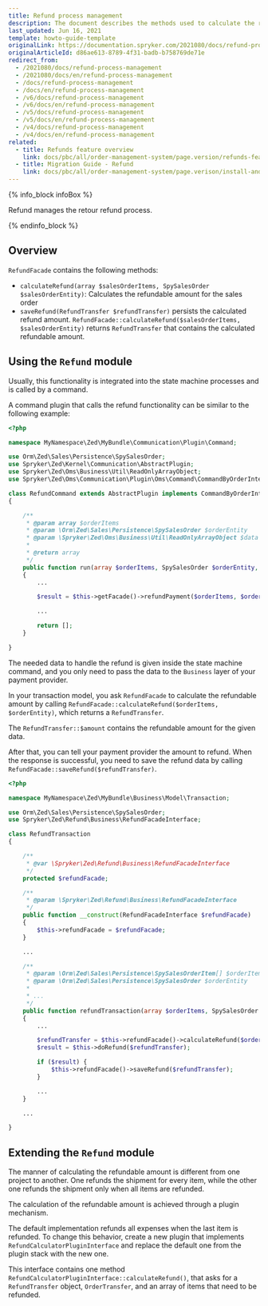 ```yaml
---
title: Refund process management
description: The document describes the methods used to calculate the refund, as well as ways of using and extending the Refund module.
last_updated: Jun 16, 2021
template: howto-guide-template
originalLink: https://documentation.spryker.com/2021080/docs/refund-process-management
originalArticleId: d86ae613-8789-4f31-badb-b758769de71e
redirect_from:
  - /2021080/docs/refund-process-management
  - /2021080/docs/en/refund-process-management
  - /docs/refund-process-management
  - /docs/en/refund-process-management
  - /v6/docs/refund-process-management
  - /v6/docs/en/refund-process-management
  - /v5/docs/refund-process-management
  - /v5/docs/en/refund-process-management
  - /v4/docs/refund-process-management
  - /v4/docs/en/refund-process-management
related:
  - title: Refunds feature overview
    link: docs/pbc/all/order-management-system/page.version/refunds-feature-overview.html
  - title: Migration Guide - Refund
    link: docs/pbc/all/order-management-system/page.verison/install-and-upgrade/upgrade-modules/upgrade-the-refund-module.html
---
```


{% info_block infoBox %}

Refund manages the retour refund process.

{% endinfo_block %}

## Overview

`RefundFacade` contains the following methods:

* `calculateRefund(array $salesOrderItems, SpySalesOrder $salesOrderEntity)`: Calculates the refundable amount for the sales order
* `saveRefund(RefundTransfer $refundTransfer)` persists the calculated refund amount. `RefundFacade::calculateRefund($salesOrderItems, $salesOrderEntity)` returns `RefundTransfer` that contains the calculated refundable amount.

## Using the `Refund` module

Usually, this functionality is integrated into the state machine processes and is called by a command.

A command plugin that calls the refund functionality can be similar to the following example:

```php
<?php

namespace MyNamespace\Zed\MyBundle\Communication\Plugin\Command;

use Orm\Zed\Sales\Persistence\SpySalesOrder;
use Spryker\Zed\Kernel\Communication\AbstractPlugin;
use Spryker\Zed\Oms\Business\Util\ReadOnlyArrayObject;
use Spryker\Zed\Oms\Communication\Plugin\Oms\Command\CommandByOrderInterface;

class RefundCommand extends AbstractPlugin implements CommandByOrderInterface
{

    /**
     * @param array $orderItems
     * @param \Orm\Zed\Sales\Persistence\SpySalesOrder $orderEntity
     * @param \Spryker\Zed\Oms\Business\Util\ReadOnlyArrayObject $data
     *
     * @return array
     */
    public function run(array $orderItems, SpySalesOrder $orderEntity, ReadOnlyArrayObject $data)
    {
        ...

        $result = $this->getFacade()->refundPayment($orderItems, $orderEntity);

        ...

        return [];
    }

}
```

The needed data to handle the refund is given inside the state machine command, and you only need to pass the data to the `Business` layer of your payment provider.

In your transaction model, you ask `RefundFacade` to calculate the refundable amount by calling `RefundFacade::calculateRefund($orderItems, $orderEntity)`, which returns a `RefundTransfer`.

The `RefundTransfer::$amount` contains the refundable amount for the given data.

After that, you can tell your payment provider the amount to refund. When the response is successful, you need to save the refund data by calling `RefundFacade::saveRefund($refundTransfer)`.

```php
<?php

namespace MyNamespace\Zed\MyBundle\Business\Model\Transaction;

use Orm\Zed\Sales\Persistence\SpySalesOrder;
use Spryker\Zed\Refund\Business\RefundFacadeInterface;

class RefundTransaction
{

    /**
     * @var \Spryker\Zed\Refund\Business\RefundFacadeInterface
     */
    protected $refundFacade;

    /**
     * @param \Spryker\Zed\Refund\Business\RefundFacadeInterface
     */
    public function __construct(RefundFacadeInterface $refundFacade)
    {
        $this->refundFacade = $refundFacade;
    }

    ...

    /**
     * @param \Orm\Zed\Sales\Persistence\SpySalesOrderItem[] $orderItems
     * @param \Orm\Zed\Sales\Persistence\SpySalesOrder $orderEntity
     *
     * ...
     */
    public function refundTransaction(array $orderItems, SpySalesOrder $orderEntity)
    {
        ...

        $refundTransfer = $this->refundFacade()->calculateRefund($orderItems, $orderEntity);
        $result = $this->doRefund($refundTransfer);

        if ($result) {
            $this->refundFacade()->saveRefund($refundTransfer);
        }

        ...
    }

    ...

}
```

## Extending the `Refund` module

The manner of calculating the refundable amount is different from one project to another. One refunds the shipment for every item, while the other one refunds the shipment only when all items are refunded.

The calculation of the refundable amount is achieved through a plugin mechanism.

The default implementation refunds all expenses when the last item is refunded. To change this behavior, create a new plugin that implements `RefundCalculatorPluginInterface` and replace the default one from the plugin stack with the new one.

This interface contains one method `RefundCalculatorPluginInterface::calculateRefund()`, that asks for a `RefundTransfer` object, `OrderTransfer`, and an array of items that need to be refunded.
